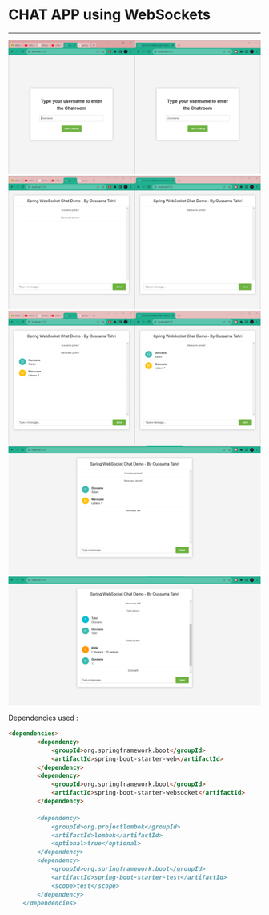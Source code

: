 # CHAT APP using WebSockets

<hr>

<img src="screenshots/openingPage.png">

<br>

<img src="screenshots/creatingUsers.png">

<br>

<img src="screenshots/SendingMessage.png">

<br>

<img src="screenshots/UserLeft.png">

<br>

<img src="screenshots/grpOfUsers.png">

<br>

Dependencies used :

```markdown
<dependencies>
        <dependency>
            <groupId>org.springframework.boot</groupId>
            <artifactId>spring-boot-starter-web</artifactId>
        </dependency>
        <dependency>
            <groupId>org.springframework.boot</groupId>
            <artifactId>spring-boot-starter-websocket</artifactId>
        </dependency>

        <dependency>
            <groupId>org.projectlombok</groupId>
            <artifactId>lombok</artifactId>
            <optional>true</optional>
        </dependency>
        <dependency>
            <groupId>org.springframework.boot</groupId>
            <artifactId>spring-boot-starter-test</artifactId>
            <scope>test</scope>
        </dependency>
    </dependencies>
```